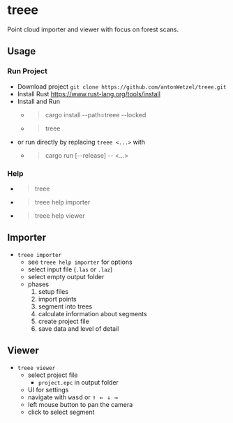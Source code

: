 # treee

Point cloud importer and viewer with focus on forest scans.

## Usage

### Run Project

- Download project `git clone https://github.com/antonWetzel/treee.git`
- Install Rust <https://www.rust-lang.org/tools/install>
- Install and Run 
	- > cargo install --path=treee --locked
	- > treee
- or run directly by replacing `treee <...>` with
	- > cargo run [--release] -- <...>

### Help

- > treee
- > treee help importer
- > treee help viewer

## Importer

- `treee importer`
	- see `treee help importer` for options
	- select input file (`.las` or `.laz`)
	- select empty output folder
	- phases
		1. setup files
		1. import points
		1. segment into trees
		1. calculate information about segments
		1. create project file
		1. save data and level of detail

## Viewer

- `treee viewer`
	- select project file
		- `project.epc` in output folder
	- UI for settings
	- navigate with <kbd>wasd</kbd> or <kbd>↑ ← ↓ →</kbd>
	- left mouse button to pan the camera
	- click to select segment
